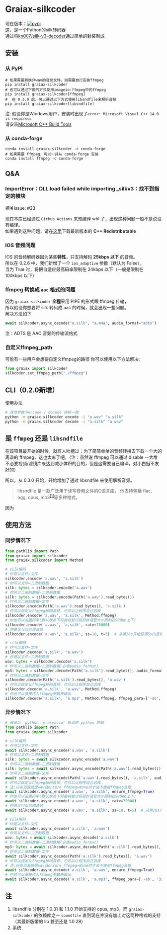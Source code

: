 # Graiax-silkcoder

现在版本：[![pypi](https://img.shields.io/pypi/v/graiax-silkcoder?color=blue)](https://pypi.org/project/graiax-silkcoder/)  
这，是一个Python的silk转码器  
通过将[kn007/silk-v3-decoder](https://github.com/kn007/silk-v3-decoder)通过简单的封装制成

## 安装

### 从 PyPI

```shell
# 如果需要转换非wav的音频文件，则需要自行安装ffmpeg
pip install graiax-silkcoder
# 也可以通过下面的方式使用imageio-ffmpeg中的ffmpeg
pip install graiax-silkcoder[ffmpeg]
#  在 0.3.0 后，可以通过以下方式使用libsndfile来解析音频
pip install graiax-silkcoder[libsndfile]
```

注: 假设你是Windows用户，安装时出现了`error: Microsoft Visual C++ 14.0 is required:`  
请安装[Microsoft C++ Build Tools](https://visualstudio.microsoft.com/visual-cpp-build-tools/)

### 从 conda-forge

```shell
conda install graiax-silkcoder -c conda-forge
# 如果需要 ffmpeg，可以一并从 conda-forge 安装
conda install ffmpeg -c conda-forge
```

## Q&A

### ImportError：DLL load failed while importing _silkv3：找不到指定的模块

相关issue: #23

现在本库已经通过 `Github Actions` 来预编译 whl 了，出现这种问题一般不是说没有编译。  
如果遇到这种问题，请在[这里](https://aka.ms/vs/17/release/vc_redist.x64.exe)下载最新版本的 **C++ Redistributable**

### IOS 音频问题

IOS 的音频解码器因为某些**特性**，只支持解码 **25kbps 以下** 的音频。  
所以在 0.2.6 中，我们新增了一个 `ios_adaptive` 参数（默认为 False）。  
当为 True 时，将把自适应最高码率限制在 24kbps 以下（一般是限制在 100kbps 以下）

### ffmpeg 转换成 `aac` 格式的问题

因为 `graiax-silkcoder` **全程**采用 PIPE 的形式跟 ffmpeg 传输，  
所以假设你想要将 silk 转码成 aac 的时候，就会出现一些问题。  
解决方法如下

``` python
await silkcoder.async_decode("a.silk", "a.m4a", audio_format="adts")
```

注：ADTS 是 AAC 音频的传输流格式

### 自定义ffmpeg_path

可能有一些用户会想要自定义ffmpeg的路径
你可以使用以下方法解决:

```python
from graiax import silkcoder
silkcoder.set_ffmpeg_path("./ffmpeg")
```

## CLI（0.2.0新增）

使用办法

```bash
# 其他参数与encode / decode 保持一致
python -m graiax.silkcoder encode -i "a.wav" "a.silk"
python -m graiax.silkcoder decode -i "a.silk" "a.wav"
```

## 是 `ffmpeg` 还是 `libsndfile`

在该项目最开始的时候，就有人吐槽过：为了简简单单的音频转换去下载一个大的离谱的 ffmpeg，这也太麻了吧。（注：虽然说 ffmpeg 可以通过 disable 一大堆不必要视频/滤镜库来达到减小体积的目的，但是这需要自己编译，对小白挺不友好的）

所以，从 0.3.0 开始，开始增加了通过 libsndfile 来使用解析音频。

> libsndfile 是一款广泛用于读写音频文件的C语言库，
他支持包括 flac, ogg, opus, mp3<sup>[[1]](#注)</sup>等多种格式。

因为

## 使用方法

### 同步情况下

```python
from pathlib import Path
from graiax import silkcoder
from graiax.silkcoder import Method

# silk编码
# 你可以文件→文件
silkcoder.encode('a.wav', 'a.silk')
# 你可以文件→二进制数据
silk: bytes = silkcoder.encode('a.wav')
# 你可以二进制数据→二进制数据
silk: bytes = silkcoder.encode(Path('a.wav').read_bytes())
# 你可以二进制数据→文件
silkcoder.encode(Path('a.wav').read_bytes(), 'a.silk')
# 你可以指定让ffmpeg解码音频，也可以让程序自己选择
silkcoder.encode('a.wav', 'a.silk', Method.ffmpeg)
# 你也可以设置码率(默认状态下将会将尝试将目标语音大小限制在980kb上下)
silkcoder.encode('a.wav', 'a.silk', rate=70000)
# 你甚至可以剪辑音频
silkcoder.encode('a.wav', 'a.silk', ss=10, t=5)  # 从第10s开始剪辑5s的音频

# silk解码
# 你可以文件→文件
silkcoder.decode('a.silk', 'a.wav')
# 你可以文件→二进制数据
wav: bytes = silkcoder.decode('a.silk')
# 你可以二进制数据→二进制数据(必填audio_format)
mp3: bytes = silkcoder.decode(Path('a.silk').read_bytes(), audio_format='mp3')
# 你可以二进制数据→文件
silkcoder.decode(Path('a.silk').read_bytes(), 'a.wav')
# 你可以指定让ffmpeg解码音频，也可以让程序自己选择
silkcoder.decode('a.silk', 'a.wav', Method.ffmpeg)
# 你也可以直接传入ffmpeg参数来输出
silkcoder.decode('a.silk', 'a.mp3', Method.ffmpeg, ffmpeg_para=['-ab', '320k'])
```

### 异步情况下

```python
# 假设以 'python -m asyncio' 启动的 python 终端
from pathlib import Path
from graiax import silkcoder

# silk编码
# 你可以文件→文件
await silkcoder.async_encode('a.wav', 'a.silk')
# 你可以文件→二进制数据
silk: bytes = await silkcoder.async_encode('a.wav')
# 你可以二进制数据→二进制数据
silk: bytes = await silkcoder.async_encode(Path('a.wav').read_bytes())
# 你可以二进制数据→文件
await silkcoder.async_encode(Path('a.wav').read_bytes(), 'a.silk', audio_format='wav')
# 你可以指定让ffmpeg解码音频，也可以让程序自己选择
# 注:只有当音频是wav且ensure_ffmpeg=None时才会不使用ffmpeg处理
await silkcoder.async_encode('a.wav', 'a.silk', ensure_ffmpeg=True)
# 你也可以设置码率(默认状态下将会将尝试将目标语音大小限制在980kb上下)
await silkcoder.async_encode('a.wav', 'a.silk', rate=70000)
# 你甚至可以剪辑音频
await silkcoder.async_encode('a.wav', 'a.silk', ss=10, t=5)  # 从第10s开始剪辑5s的音频

# silk解码
# 你可以文件→文件
await silkcoder.async_decode('a.silk', 'a.wav')
# 你可以文件→二进制数据
wav: bytes = await silkcoder.async_decode('a.silk')
# 你可以二进制数据→二进制数据(必填audio_format)
mp3: bytes = await silkcoder.async_decode(Path('a.silk').read_bytes(), audio_format='mp3')
# 你可以二进制数据→文件
await silkcoder.async_decode(Path('a.silk').read_bytes(), 'a.wav')
# 你可以指定让ffmpeg解码音频，也可以让程序自己选择
# 注:只有当音频是wav且ensure_ffmpeg=None时才会不使用ffmpeg处理
await silkcoder.async_decode('a.silk', 'a.wav', ensure_ffmpeg=True)
# 你也可以直接传入ffmpeg参数来输出
await silkcoder.async_decode('a.silk', 'a.mp3', ffmpeg_para=['-ab', '320k'])
```

## 注

1. libsndfile 分别在 1.0.31 和 1.1.0 开始支持的 opus, mp3，而 `graiax-silkcoder` 的依赖库之一 `soundfile` 直到现在并没有加上对这两种格式的支持（其最新版带的 lib 甚至还是 1.0.28）
2. 系统
